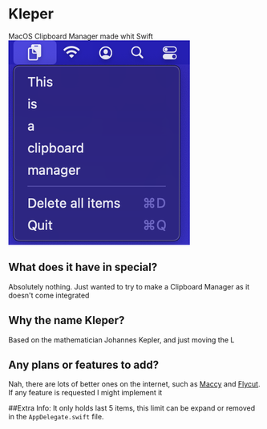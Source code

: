 # Kleper
MacOS Clipboard Manager made whit Swift
![Alt text](/Images/ScreenShoot.png?raw=true "Optional Title")

## What does it have in special?
Absolutely nothing.
Just wanted to try to make a Clipboard Manager as it doesn't come integrated

## Why the name Kleper?
Based on the mathematician Johannes Kepler, and just moving the L

## Any plans or features to add?
Nah, there are lots of better ones on the internet, such as [Maccy](https://maccy.app) and [Flycut](https://github.com/TermiT/Flycut).
If any feature is requested I might implement it

##Extra Info:
It only holds last 5 items, this limit can be expand or removed in the `AppDelegate.swift` file.
